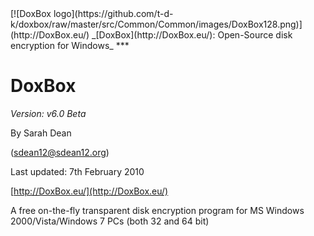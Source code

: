 

<meta content="text/html; charset=UTF-8" http-equiv="Content-Type">
<meta name="keywords" content="disk encryption, security, transparent, AES, plausible deniability, virtual drive, Linux, MS Windows, portable, USB drive, partition">
<meta name="description" content="DoxBox: An Open-Source transparent encryption program for PCs. With this software, you can create one or more &quot;DoxBoxes&quot; on your PC - which appear as disks, anything written to these disks is automatically encrypted before being stored on your hard drive.">

<meta name="author" content="Sarah Dean">
<meta name="copyright" content="Copyright 2004, 2005, 2006, 2007, 2008 Sarah Dean">
<meta name="ROBOTS" content="ALL">

<TITLE>DoxBox</TITLE>

<link href="https://raw.githubusercontent.com/t-d-k/doxbox/master/docs/styles_common.css" rel="stylesheet" type="text/css">


<link rel="shortcut icon" href="https://github.com/t-d-k/doxbox/raw/master/src/Common/Common/images/DoxBox.ico" type="image/x-icon">

<SPAN CLASS="master_link">
[![DoxBox logo](https://github.com/t-d-k/doxbox/raw/master/src/Common/Common/images/DoxBox128.png)](http://DoxBox.eu/)
</SPAN>
<SPAN CLASS="master_title">
_[DoxBox](http://DoxBox.eu/): Open-Source disk encryption for Windows_
</SPAN>
***

      
            
# DoxBox

*Version: v6.0 Beta*


By Sarah Dean

([sdean12@sdean12.org](mailto:sdean12@sdean12.org))

Last updated: 7th February 2010

[http://DoxBox.eu/](http://DoxBox.eu/)

A free on-the-fly transparent disk encryption program for MS Windows 2000/Vista/Windows 7 PCs (both 32 and 64 bit)




